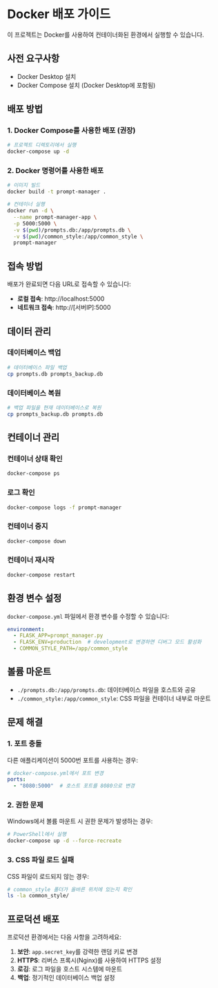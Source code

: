# Docker 배포 가이드

이 프로젝트는 Docker를 사용하여 컨테이너화된 환경에서 실행할 수 있습니다.

## 사전 요구사항

- Docker Desktop 설치
- Docker Compose 설치 (Docker Desktop에 포함됨)

## 배포 방법

### 1. Docker Compose를 사용한 배포 (권장)

```bash
# 프로젝트 디렉토리에서 실행
docker-compose up -d
```

### 2. Docker 명령어를 사용한 배포

```bash
# 이미지 빌드
docker build -t prompt-manager .

# 컨테이너 실행
docker run -d \
  --name prompt-manager-app \
  -p 5000:5000 \
  -v $(pwd)/prompts.db:/app/prompts.db \
  -v $(pwd)/common_style:/app/common_style \
  prompt-manager
```

## 접속 방법

배포가 완료되면 다음 URL로 접속할 수 있습니다:

- **로컬 접속**: http://localhost:5000
- **네트워크 접속**: http://[서버IP]:5000

## 데이터 관리

### 데이터베이스 백업
```bash
# 데이터베이스 파일 백업
cp prompts.db prompts_backup.db
```

### 데이터베이스 복원
```bash
# 백업 파일을 현재 데이터베이스로 복원
cp prompts_backup.db prompts.db
```

## 컨테이너 관리

### 컨테이너 상태 확인
```bash
docker-compose ps
```

### 로그 확인
```bash
docker-compose logs -f prompt-manager
```

### 컨테이너 중지
```bash
docker-compose down
```

### 컨테이너 재시작
```bash
docker-compose restart
```

## 환경 변수 설정

`docker-compose.yml` 파일에서 환경 변수를 수정할 수 있습니다:

```yaml
environment:
  - FLASK_APP=prompt_manager.py
  - FLASK_ENV=production  # development로 변경하면 디버그 모드 활성화
  - COMMON_STYLE_PATH=/app/common_style
```

## 볼륨 마운트

- `./prompts.db:/app/prompts.db`: 데이터베이스 파일을 호스트와 공유
- `./common_style:/app/common_style`: CSS 파일을 컨테이너 내부로 마운트

## 문제 해결

### 1. 포트 충돌
다른 애플리케이션이 5000번 포트를 사용하는 경우:
```yaml
# docker-compose.yml에서 포트 변경
ports:
  - "8080:5000"  # 호스트 포트를 8080으로 변경
```

### 2. 권한 문제
Windows에서 볼륨 마운트 시 권한 문제가 발생하는 경우:
```bash
# PowerShell에서 실행
docker-compose up -d --force-recreate
```

### 3. CSS 파일 로드 실패
CSS 파일이 로드되지 않는 경우:
```bash
# common_style 폴더가 올바른 위치에 있는지 확인
ls -la common_style/
```

## 프로덕션 배포

프로덕션 환경에서는 다음 사항을 고려하세요:

1. **보안**: `app.secret_key`를 강력한 랜덤 키로 변경
2. **HTTPS**: 리버스 프록시(Nginx)를 사용하여 HTTPS 설정
3. **로깅**: 로그 파일을 호스트 시스템에 마운트
4. **백업**: 정기적인 데이터베이스 백업 설정 